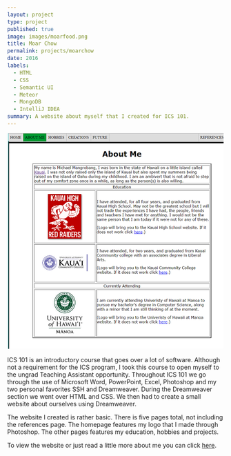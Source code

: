 ```yaml
---
layout: project
type: project
published: true
image: images/moarfood.png
title: Moar Chow
permalink: projects/moarchow
date: 2016
labels:
  - HTML
  - CSS
  - Semantic UI
  - Meteor
  - MongoDB
  - IntelliJ IDEA
summary: A website about myself that I created for ICS 101.
---
```


<div align="middle">
  <img class="ui image" src="../images/ics101-website-preview.png" >
</div>

ICS 101 is an introductory course that goes over a lot of software. Although not a requirement for the ICS program, I took this course to open myself to the ungrad Teaching Assistant opportunity. Throughout ICS 101 we go through the use of Microsoft Word, PowerPoint, Excel, Photoshop and my two personal favorites SSH and Dreamweaver. During the Dreamweaver section we went over HTML and CSS. We then had to create a small website about ourselves using Dreamweaver.

The website I created is rather basic. There is five pages total, not including the references page. The homepage features my logo that I made through Photoshop. The other pages features my education, hobbies and projects. 

To view the website or just read a little more about me you can click [here](http://www2.hawaii.edu/~mjm4/me/).
